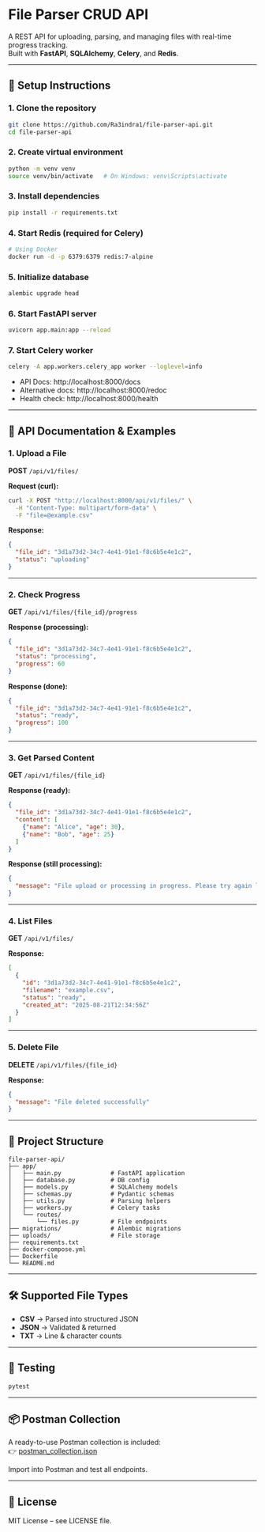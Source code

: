# File Parser CRUD API

A REST API for uploading, parsing, and managing files with real-time progress tracking.  
Built with **FastAPI**, **SQLAlchemy**, **Celery**, and **Redis**.

---

## 🚀 Setup Instructions

### 1. Clone the repository
```bash
git clone https://github.com/Ra3indra1/file-parser-api.git
cd file-parser-api
```

### 2. Create virtual environment
```bash
python -m venv venv
source venv/bin/activate   # On Windows: venv\Scripts\activate
```

### 3. Install dependencies
```bash
pip install -r requirements.txt
```

### 4. Start Redis (required for Celery)
```bash
# Using Docker
docker run -d -p 6379:6379 redis:7-alpine
```

### 5. Initialize database
```bash
alembic upgrade head
```

### 6. Start FastAPI server
```bash
uvicorn app.main:app --reload
```

### 7. Start Celery worker
```bash
celery -A app.workers.celery_app worker --loglevel=info
```

- API Docs: http://localhost:8000/docs  
- Alternative docs: http://localhost:8000/redoc  
- Health check: http://localhost:8000/health  

---

## 📌 API Documentation & Examples

### 1. Upload a File
**POST** `/api/v1/files/`

**Request (curl):**
```bash
curl -X POST "http://localhost:8000/api/v1/files/" \
  -H "Content-Type: multipart/form-data" \
  -F "file=@example.csv"
```

**Response:**
```json
{
  "file_id": "3d1a73d2-34c7-4e41-91e1-f8c6b5e4e1c2",
  "status": "uploading"
}
```

---

### 2. Check Progress
**GET** `/api/v1/files/{file_id}/progress`

**Response (processing):**
```json
{
  "file_id": "3d1a73d2-34c7-4e41-91e1-f8c6b5e4e1c2",
  "status": "processing",
  "progress": 60
}
```

**Response (done):**
```json
{
  "file_id": "3d1a73d2-34c7-4e41-91e1-f8c6b5e4e1c2",
  "status": "ready",
  "progress": 100
}
```

---

### 3. Get Parsed Content
**GET** `/api/v1/files/{file_id}`

**Response (ready):**
```json
{
  "file_id": "3d1a73d2-34c7-4e41-91e1-f8c6b5e4e1c2",
  "content": [
    {"name": "Alice", "age": 30},
    {"name": "Bob", "age": 25}
  ]
}
```

**Response (still processing):**
```json
{
  "message": "File upload or processing in progress. Please try again later."
}
```

---

### 4. List Files
**GET** `/api/v1/files/`

**Response:**
```json
[
  {
    "id": "3d1a73d2-34c7-4e41-91e1-f8c6b5e4e1c2",
    "filename": "example.csv",
    "status": "ready",
    "created_at": "2025-08-21T12:34:56Z"
  }
]
```

---

### 5. Delete File
**DELETE** `/api/v1/files/{file_id}`

**Response:**
```json
{
  "message": "File deleted successfully"
}
```

---

## 📂 Project Structure
```
file-parser-api/
├── app/
│   ├── main.py              # FastAPI application
│   ├── database.py          # DB config
│   ├── models.py            # SQLAlchemy models
│   ├── schemas.py           # Pydantic schemas
│   ├── utils.py             # Parsing helpers
│   ├── workers.py           # Celery tasks
│   └── routes/
│       └── files.py         # File endpoints
├── migrations/              # Alembic migrations
├── uploads/                 # File storage
├── requirements.txt
├── docker-compose.yml
├── Dockerfile
└── README.md
```

---

## 🛠 Supported File Types
- **CSV** → Parsed into structured JSON  
- **JSON** → Validated & returned  
- **TXT** → Line & character counts  

---

## 🧪 Testing
```bash
pytest
```

---

## 📦 Postman Collection
A ready-to-use Postman collection is included:  
👉 [postman_collection.json](postman_collection.json)

Import into Postman and test all endpoints.  

---

## 📜 License
MIT License – see LICENSE file.
